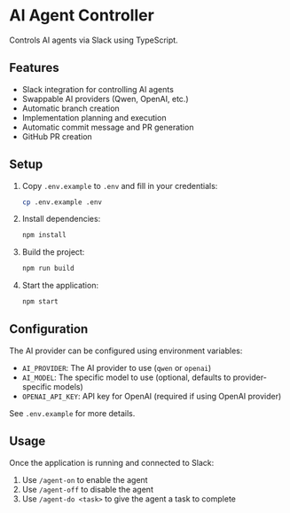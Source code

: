 # AI Agent Controller

Controls AI agents via Slack using TypeScript.

## Features

- Slack integration for controlling AI agents
- Swappable AI providers (Qwen, OpenAI, etc.)
- Automatic branch creation
- Implementation planning and execution
- Automatic commit message and PR generation
- GitHub PR creation

## Setup

1. Copy `.env.example` to `.env` and fill in your credentials:
   ```bash
   cp .env.example .env
   ```

2. Install dependencies:
   ```bash
   npm install
   ```

3. Build the project:
   ```bash
   npm run build
   ```

4. Start the application:
   ```bash
   npm start
   ```

## Configuration

The AI provider can be configured using environment variables:

- `AI_PROVIDER`: The AI provider to use (`qwen` or `openai`)
- `AI_MODEL`: The specific model to use (optional, defaults to provider-specific models)
- `OPENAI_API_KEY`: API key for OpenAI (required if using OpenAI provider)

See `.env.example` for more details.

## Usage

Once the application is running and connected to Slack:

1. Use `/agent-on` to enable the agent
2. Use `/agent-off` to disable the agent
3. Use `/agent-do <task>` to give the agent a task to complete